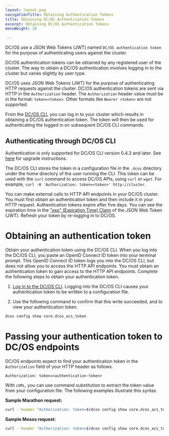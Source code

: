 ```yaml
---
layout: layout.pug
navigationTitle: Obtaining Authentication Tokens
title: Obtaining DC/OS Authentication Tokens
excerpt: Obtaining DC/OS Authentication Tokens
menuWeight: 10

---
```

<!-- The source repository for this topic is https://github.com/dcos/dcos-docs-site -->

DC/OS use a JSON Web Tokens (JWT) named `DC/OS authentication token` for the purpose of authenticating users against the cluster.

DC/OS authentication tokens can be obtained by any registered user of the cluster. The way to obtain a DC/OS authentication involves logging in to the cluster but varies slightly by user type.

DC/OS uses JSON Web Tokens (JWT) for the purpose of authenticating HTTP requests against the cluster. DC/OS authentication tokens are sent via HTTP in the `Authorization` header. The `Authorization` header value must be in the format: `token=<token>`. Other formats like `Bearer <token>` are not supported.

From the [DC/OS CLI](/1.13/cli), you can log in to your cluster which results in obtaining a DC/OS authentication token. The token will then be used for authenticating the logged in on subsequent DC/OS CLI commands. 

## <a name="log-in-cli"></a>Authenticating through DC/OS CLI

Authentication is only supported for DC/OS CLI version 0.4.3 and later. See [here](/1.13/cli/update/) for upgrade instructions.

The DC/OS CLI stores the token in a configuration file in the `.dcos` directory under the home directory of the user running the CLI. This token can be used with the `curl` command to access DC/OS APIs, using `curl` or `wget`. For example, `curl -H 'Authorization: token=<token>' http://cluster`.


You can make external calls to HTTP API endpoints in your DC/OS cluster. You must first obtain an authentication token and then include it in your HTTP request. Authentication tokens expire after five days. You can see the expiration time in the ["exp" (Expiration Time) Claim](https://tools.ietf.org/html/rfc7519#section-4.1.4) of the JSON Web Token (JWT). Refresh your token by re-logging in to DC/OS.

# Obtaining an authentication token

Obtain your authentication token using the DC/OS CLI. When you log into the DC/OS CLI, you paste an OpenID Connect ID token into your terminal prompt. This OpenID Connect ID token logs you into the DC/OS CLI, but does not allow you to access the HTTP API endpoints. You must obtain an authentication token to gain access to the HTTP API endpoints. Complete the following steps to obtain your authentication token.

1. [Log in to the DC/OS CLI](/1.13/security/oss/managing-authentication/#logging-in-to-the-dcos-cli). Logging into the DC/OS CLI causes your authentication token to be written to a configuration file. 

2. Use the following command to confirm that this write succeeded, and to view your authentication token.

```bash
dcos config show core.dcos_acs_token
```

# Passing your authentication token to DC/OS endpoints

DC/OS endpoints expect to find your authentication token in the `Authorization` field of your HTTP header as follows.

```http
Authorization: token=<authentication-token>
```

With `cURL`, you can use command substitution to extract the token value from your configuration file. The following examples illustrate this syntax.

**Sample Marathon request:**

```bash
curl --header "Authorization: token=$(dcos config show core.dcos_acs_token)" http://<master-host-name>/service/marathon/v2/apps
```

**Sample Mesos request:**

```bash
curl --header "Authorization: token=$(dcos config show core.dcos_acs_token)" http://<master-host-name>/mesos/master/state.json
```
